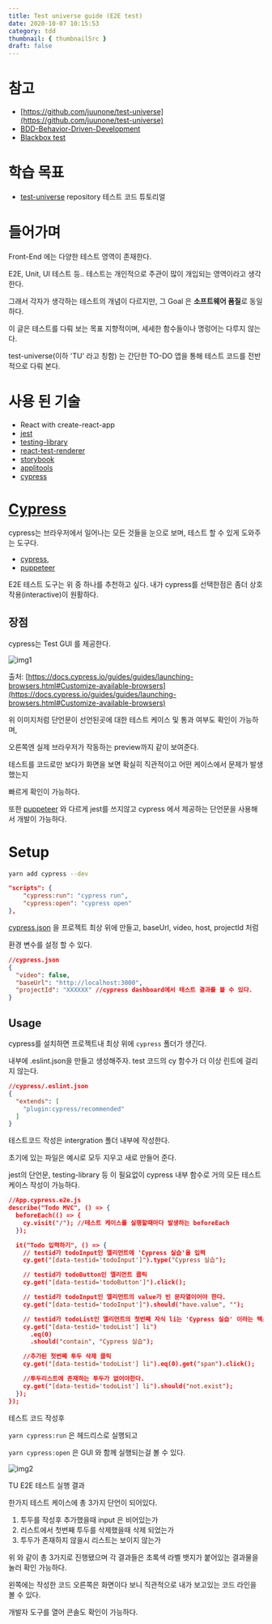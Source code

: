 ```yaml
---
title: Test universe guide (E2E test)
date: 2020-10-07 10:15:53
category: tdd
thumbnail: { thumbnailSrc }
draft: false
---
```


# 참고

- [https://github.com/juunone/test-universe](https://github.com/juunone/test-universe)
- [BDD-Behavior-Driven-Development](https://www.notion.so/BDD-Behavior-Driven-Development-0e6bdf1abcea41d881a6dc637d15da15)
- [Blackbox test](https://www.notion.so/f1976fb35a694ec6992535e7a12a053c) 

# 학습 목표

- [test-universe](https://github.com/juunone/test-universe) repository 테스트 코드 튜토리얼

# 들어가며

Front-End 에는 다양한 테스트 영역이 존재한다.

E2E, Unit, UI 테스트 등.. 테스트는 개인적으로 주관이 많이 개입되는 영역이라고 생각한다.

그래서 각자가 생각하는 테스트의 개념이 다르지만, 그 Goal 은 **소프트웨어 품질**로 동일하다.

이 글은 테스트를 다뤄 보는 목표 지향적이며, 세세한 함수들이나 명렁어는 다루지 않는다.

test-universe(이하 'TU' 라고 칭함) 는 간단한 TO-DO 앱을 통해 테스트 코드를 전반적으로 다뤄 본다.

# 사용 된 기술

- React with create-react-app
- [jest](https://jestjs.io/docs/en/snapshot-testing)
- [testing-library](https://testing-library.com/)
- [react-test-renderer](https://www.npmjs.com/package/react-test-renderer)
- [storybook](https://storybook.js.org/)
- [applitools](https://applitools.com/)
- [cypress](https://www.cypress.io/)

# [Cypress](https://docs.cypress.io/guides/getting-started/installing-cypress.html#Opening-Cypress)

cypress는 브라우저에서 일어나는 모든 것들을 눈으로 보며, 테스트 할 수 있게 도와주는 도구다.

- [cypress](https://docs.cypress.io/guides/getting-started/installing-cypress.html#Opening-Cypress), 
- [puppeteer](https://github.com/puppeteer/puppeteer) 

E2E 테스트 도구는 위 중 하나를 추천하고 싶다.
내가 cypress를 선택한점은 좀더 상호작용(interactive)이 원활하다.

## 장점

cypress는 Test GUI 를 제공한다.

![img1](./images/e2e/cypress-ex.png)

출처: [https://docs.cypress.io/guides/guides/launching-browsers.html#Customize-available-browsers](https://docs.cypress.io/guides/guides/launching-browsers.html#Customize-available-browsers)

위 이미지처럼 단언문이 선언된곳에 대한 테스트 케이스 및 통과 여부도 확인이 가능하며,

오른쪽엔 실제 브라우저가 작동하는 preview까지 같이 보여준다.

테스트를 코드로만 보다가 화면을 보면 확실히 직관적이고 어떤 케이스에서 문제가 발생했는지 

빠르게 확인이 가능하다.

또한 [puppeteer](https://github.com/puppeteer/puppeteer) 와 다르게 jest를 쓰지않고 cypress 에서 제공하는 단언문을 사용해서 개발이 가능하다.

# Setup

```bash
yarn add cypress --dev
```

```json
"scripts": {
    "cypress:run": "cypress run",
    "cypress:open": "cypress open"
},
```

[cypress.json](https://docs.cypress.io/guides/guides/environment-variables.html#Option-2-cypress-env-json) 을 프로젝트 최상 위에 만들고, baseUrl, video, host, projectId 처럼

환경 변수를 설정 할 수 있다.

```json
//cypress.json
{
  "video": false,
  "baseUrl": "http://localhost:3000",
  "projectId": "XXXXXX" //cypress dashboard에서 테스트 결과를 볼 수 있다.
}
```

## Usage

cypress를 설치하면 프로젝트내 최상 위에  `cypress` 폴더가 생긴다.

내부에 .eslint.json을 만들고 생성해주자. test 코드의 cy 함수가 더 이상 린트에 걸리지 않는다.

```json
//cypress/.eslint.json
{
  "extends": [
    "plugin:cypress/recommended"
  ]
}
```

테스트코드 작성은 intergration 폴더 내부에 작성한다.

초기에 있는 파일은 예시로 모두 지우고 새로 만들어 준다.

jest의 단언문, testing-library 등 이 필요없이 cypress 내부 함수로 거의 모든 테스트 케이스 작성이 가능하다.

```json
//App.cypress.e2e.js
describe("Todo MVC", () => {
  beforeEach(() => {
    cy.visit("/"); //테스트 케이스를 실행할때마다 발생하는 beforeEach
  });

  it("Todo 입력하기", () => {
    // testid가 todoInput인 엘리먼트에 'Cypress 실습'을 입력
    cy.get("[data-testid='todoInput']").type("Cypress 실습");

    // testid가 todoButton인 엘리먼트 클릭
    cy.get("[data-testid='todoButton']").click();

    // testid가 todoInput인 엘리먼트의 value가 빈 문자열이어야 한다.
    cy.get("[data-testid='todoInput']").should("have.value", "");

    // testid가 todoList인 엘리먼트의 첫번째 자식 li는 'Cypress 실습' 이라는 텍스트를 포함한다.
    cy.get("[data-testid='todoList'] li")
      .eq(0)
      .should("contain", "Cypress 실습");

    //추가된 첫번째 투두 삭제 클릭
    cy.get("[data-testid='todoList'] li").eq(0).get("span").click();

    //투두리스트에 존재하는 투두가 없어야한다.
    cy.get("[data-testid='todoList'] li").should("not.exist");
  });
});
```

테스트 코드 작성후

`yarn cypress:run` 은 헤드리스로 실행되고

`yarn cypress:open` 은 GUI 와 함께 실행되는걸 볼 수 있다.

![img2](./images/e2e/cypress-1.png)

TU E2E 테스트 실행 결과

한가지 테스트 케이스에 총 3가지 단언이 되어있다.

1. 투두를 작성후 추가했을때 input 은 비어있는가
2. 리스트에서 첫번째 투두를 삭제했을때 삭제 되었는가
3. 투두가 존재하지 않을시 리스트는 보이지 않는가

위 와 같이 총 3가지로 진행됐으며 각 결과들은 초록색 라벨 뱃지가 붙어있는 결과물을 눌러 확인 가능하다.

왼쪽에는 작성한 코드 오른쪽은 화면이다 보니 직관적으로 내가 보고있는 코드 라인을 볼 수 있다.

개발자 도구를 열어 콘솔도 확인이 가능하다.